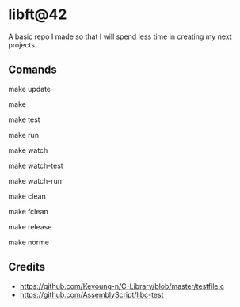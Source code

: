 # libft@42

A basic repo I made so that I will spend less time in creating my next projects.

## Comands

make update

make

make test

make run

make watch

make watch-test

make watch-run

make clean

make fclean

make release

make norme

## Credits
- https://github.com/Keyoung-n/C-Library/blob/master/testfile.c
- https://github.com/AssemblyScript/libc-test
